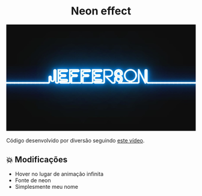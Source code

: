 <h1 align="center">
  Neon effect
</h1>

<p align="center">
  <img alt="Prisma 2" src="https://raw.githubusercontent.com/jeffersoncbd/neon-effect/main/view.jpg">
</p>

Código desenvolvido por diversão seguindo [este vídeo](https://www.youtube.com/watch?v=2bpzAq_FpDY).

## :collision: Modificações
- Hover no lugar de animação infinita
- Fonte de neon
- Simplesmente meu nome
